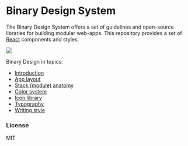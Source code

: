 # Binary Design System

The Binary Design System offers a set of guidelines and open-source libraries for building modular web-apps. This repository provides a set of [React](http://facebook.github.io/react/) components and styles.

<img src="https://github.com/opensource-cards/binary-ui/blob/master/cover.png" />

Binary Design in topics:
- [Introduction](https://medium.com/binary-design/design-concept-65285d8d99c7)
- [App layout](https://medium.com/binary-design/app-layout-cd526b9cf52f)
- [Stack (module) anatomy](https://medium.com/binary-design/stack-anatomy-b12e77bedc74)
- [Color system](https://medium.com/binary-design/color-system-f8c7dfae7ab5)
- [Icon library](https://medium.com/binary-design/iconography-2f9d4e8deced)
- [Typography](https://medium.com/binary-design/typography-dd26f30ad590)
- [Writing style](https://medium.com/binary-design/writing-style-64490959a73c)

### License

MIT
